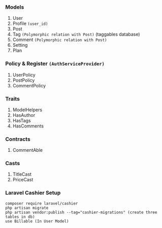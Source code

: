 <!-- alt+m  for snippets -->

### Models
1. User
1. Profile `(user_id)`
1. Post
1. Tag `(Polymorphic relation with Post)` (taggables database)
1. Comment `(Polymorphic relation with Post)`
1. Setting
1. Plan

### Policy & Register `(AuthServiceProvider)`
1. UserPolicy
1. PostPolicy
1. CommentPolicy

### Traits
1. ModelHelpers
1. HasAuthor
1. HasTags
1. HasComments

### Contracts
1. CommentAble
### Casts
1. TitleCast
1. PriceCast

### Laravel Cashier Setup

```
composer require laravel/cashier
php artisan migrate
php artisan vendor:publish --tag="cashier-migrations" (create three tables in db)
use Billable (In User Model)
```


